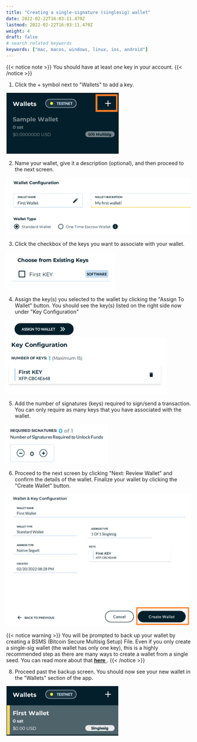 ```yaml
---
title: "Creating a single-signature (singlesig) wallet"
date: 2022-02-22T16:03:11.470Z
lastmod: 2022-02-22T16:03:11.470Z
weight: 4
draft: false
# search related keywords
keywords: ["mac, macos, windows, linux, ios, android"]
---
```


{{< notice note >}}
 You should have at least *one* key in your account.
{{< /notice >}}

1. Click the + symbol next to "Wallets" to add a key.

<img src = addNewWallet.png
      alt = "Wallet + button (Screenshot)"/>

2. Name your wallet, give it a description (optional), and then proceed to the next screen.

<img src = walletConfig.png
    alt = "Add wallet name and description (Screenshot)"/>

3. Click the checkbox of the keys you want to associate with your wallet. 

<img src = chooseKeys.png
    alt = "Choose the keys to associate with wallet (Screenshot)"/>

4. Assign the key(s) you selected to the wallet by clicking the "Assign To Wallet" button. You should see the key(s) listed on the right side now under "Key Configuration"

<img src = assignToWallet.png
    alt = "Assign to Wallet button (Screenshot)"
    style = "float: left"/>

<img src = assignedKeys.png 
    alt = "Assigned keys (Screenshot)"
    style = "float: center"/>


5. Add the number of signatures (keys) required to sign/send a transaction. You can only require as many keys that you have associated with the wallet.

<img src = requiredSignatures.png
    alt = "Required signature (Screenshot)"/>

6. Proceed to the next screen by clicking "Next: Review Wallet" and confirm the details of the wallet. Finalize your wallet by clicking the "Create Wallet" button.

<img src = confirmWalletDetails.png 
    alt = "Confirm wallet details (Screenshot)"/>

{{< notice warning >}}
  You will be prompted to back up your wallet by creating a BSMS (Bitcoin Secure Multisig Setup) File. Even if you only create a single-sig wallet (the wallet has only one key), this is a highly recommended step as there are many ways to create a wallet from a single seed. You can read more about that <u> __[here](https://walletsrecovery.org/)__ </u>.
{{< /notice >}}

8. Proceed past the backup screen. You should now see your new wallet in the "Wallets" section of the app.

<img src = firstWalletAdded.png
    alt = "My first wallet in Nunchuk (Screenshot)"/>